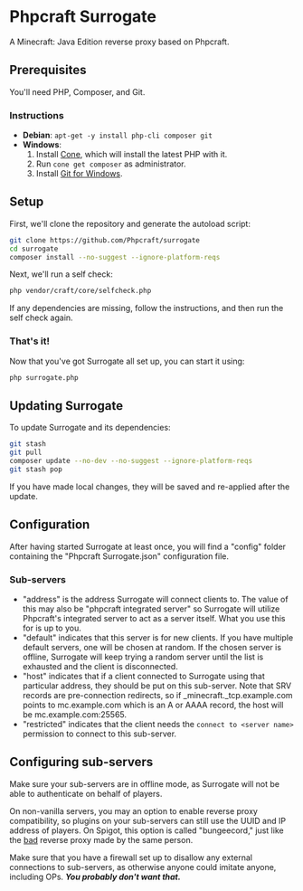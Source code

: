 # Phpcraft Surrogate

A Minecraft: Java Edition reverse proxy based on Phpcraft.

## Prerequisites

You'll need PHP, Composer, and Git.

### Instructions

- **Debian**: `apt-get -y install php-cli composer git`
- **Windows**:
  1. Install [Cone](https://getcone.org), which will install the latest PHP with it.
  2. Run `cone get composer` as administrator.
  3. Install [Git for Windows](https://git-scm.com/download/win).

## Setup

First, we'll clone the repository and generate the autoload script:

```Bash
git clone https://github.com/Phpcraft/surrogate
cd surrogate
composer install --no-suggest --ignore-platform-reqs
```

Next, we'll run a self check:

```Bash
php vendor/craft/core/selfcheck.php
```

If any dependencies are missing, follow the instructions, and then run the self check again.

### That's it!

Now that you've got Surrogate all set up, you can start it using:

```Bash
php surrogate.php
```

## Updating Surrogate

To update Surrogate and its dependencies:

``` Bash
git stash
git pull
composer update --no-dev --no-suggest --ignore-platform-reqs
git stash pop
``` 

If you have made local changes, they will be saved and re-applied after the update.

## Configuration

After having started Surrogate at least once, you will find a "config" folder containing the "Phpcraft Surrogate.json" configuration file.

### Sub-servers

- "address" is the address Surrogate will connect clients to. The value of this may also be "phpcraft integrated server" so Surrogate will utilize Phpcraft's integrated server to act as a server itself. What you use this for is up to you.
- "default" indicates that this server is for new clients. If you have multiple default servers, one will be chosen at random. If the chosen server is offline, Surrogate will keep trying a random server until the list is exhausted and the client is disconnected.
- "host" indicates that if a client connected to Surrogate using that particular address, they should be put on this sub-server. Note that SRV records are pre-connection redirects, so if _minecraft._tcp.example.com points to mc.example.com which is an A or AAAA record, the host will be mc.example.com:25565.
- "restricted" indicates that the client needs the `connect to <server name>` permission to connect to this sub-server.

## Configuring sub-servers

Make sure your sub-servers are in offline mode, as Surrogate will not be able to authenticate on behalf of players.

On non-vanilla servers, you may an option to enable reverse proxy compatibility, so plugins on your sub-servers can still use the UUID and IP address of players. On Spigot, this option is called "bungeecord," just like the [bad](https://twitter.com/timmyRSde/status/1163853751033225216) reverse proxy made by the same person.

Make sure that you have a firewall set up to disallow any external connections to sub-servers, as otherwise anyone could imitate anyone, including OPs. ***You probably don't want that.***
